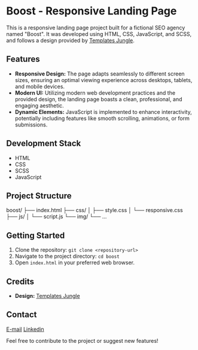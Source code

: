 # Boost - Responsive Landing Page

This is a responsive landing page project built for a fictional SEO agency named "Boost". It was developed using HTML, CSS, JavaScript, and SCSS, and follows a design provided by [Templates Jungle](https://templatesjungle.gumroad.com/l/boost-seo-agency-figma-website-template).

## Features

*   **Responsive Design:**  The page adapts seamlessly to different screen sizes, ensuring an optimal viewing experience across desktops, tablets, and mobile devices.
*   **Modern UI:**  Utilizing modern web development practices and the provided design, the landing page boasts a clean, professional, and engaging aesthetic.
*   **Dynamic Elements:** JavaScript is implemented to enhance interactivity, potentially including features like smooth scrolling, animations, or form submissions.

## Development Stack

*   HTML
*   CSS
*   SCSS
*   JavaScript

## Project Structure

boost/ ├── index.html ├── css/ │ ├── style.css │ └── responsive.css ├── js/ │ └── script.js └── img/ └── ...

## Getting Started

1.  Clone the repository:  `git clone <repository-url>`
2.  Navigate to the project directory:  `cd boost`
3.  Open `index.html` in your preferred web browser.

## Credits

*   **Design:** [Templates Jungle](https://templatesjungle.gumroad.com/l/boost-seo-agency-figma-website-template)

## Contact

[E-mail](zeeshanmujtaba17@gmail.com)
[Linkedin](https://www.linkedin.com/in/zeeshan-webdev/)

Feel free to contribute to the project or suggest new features! 

